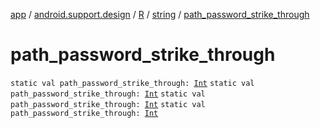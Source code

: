 [app](../../../index.md) / [android.support.design](../../index.md) / [R](../index.md) / [string](index.md) / [path_password_strike_through](.)

# path_password_strike_through

`static val path_password_strike_through: `[`Int`](https://kotlinlang.org/api/latest/jvm/stdlib/kotlin/-int/index.html)
`static val path_password_strike_through: `[`Int`](https://kotlinlang.org/api/latest/jvm/stdlib/kotlin/-int/index.html)
`static val path_password_strike_through: `[`Int`](https://kotlinlang.org/api/latest/jvm/stdlib/kotlin/-int/index.html)
`static val path_password_strike_through: `[`Int`](https://kotlinlang.org/api/latest/jvm/stdlib/kotlin/-int/index.html)